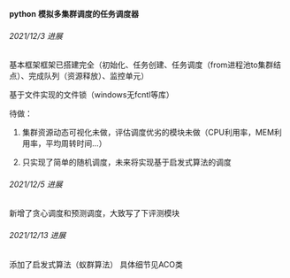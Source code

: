 **python** **模拟多集群调度的任务调度器**

###### 2021/12/3 进展

基本框架框架已搭建完全（初始化、任务创建、任务调度（from进程池to集群结点）、完成队列（资源释放）、监控单元）

基于文件实现的文件锁（windows无fcntl等库）

待做：

1. 集群资源动态可视化未做，评估调度优劣的模块未做（CPU利用率，MEM利用率，平均周转时间...）

2. 只实现了简单的随机调度，未来将实现基于启发式算法的调度

###### 2021/12/5 进展

新增了贪心调度和预测调度，大致写了下评测模块

###### 2021/12/13 进展

添加了启发式算法（蚁群算法）
具体细节见ACO类
